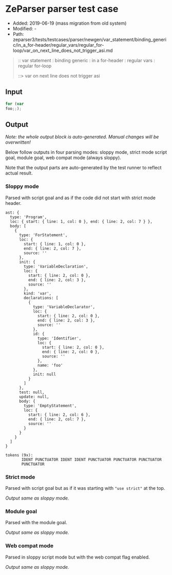 # ZeParser parser test case

- Added: 2019-06-19 (mass migration from old system)
- Modified: -
- Path: zeparser3/tests/testcases/parser/newgen/var_statement/binding_generic/in_a_for-header/regular_vars/regular_for-loop/var_on_next_line_does_not_trigger_asi.md

> :: var statement : binding generic : in a for-header : regular vars : regular for-loop
>
> ::> var on next line does not trigger asi

## Input

`````js
for (var
foo;;);
`````

## Output

_Note: the whole output block is auto-generated. Manual changes will be overwritten!_

Below follow outputs in four parsing modes: sloppy mode, strict mode script goal, module goal, web compat mode (always sloppy).

Note that the output parts are auto-generated by the test runner to reflect actual result.

### Sloppy mode

Parsed with script goal and as if the code did not start with strict mode header.

`````
ast: {
  type: 'Program',
  loc: { start: { line: 1, col: 0 }, end: { line: 2, col: 7 } },
  body: [
    {
      type: 'ForStatement',
      loc: {
        start: { line: 1, col: 0 },
        end: { line: 2, col: 7 },
        source: ''
      },
      init: {
        type: 'VariableDeclaration',
        loc: {
          start: { line: 2, col: 0 },
          end: { line: 2, col: 3 },
          source: ''
        },
        kind: 'var',
        declarations: [
          {
            type: 'VariableDeclarator',
            loc: {
              start: { line: 2, col: 0 },
              end: { line: 2, col: 3 },
              source: ''
            },
            id: {
              type: 'Identifier',
              loc: {
                start: { line: 2, col: 0 },
                end: { line: 2, col: 0 },
                source: ''
              },
              name: 'foo'
            },
            init: null
          }
        ]
      },
      test: null,
      update: null,
      body: {
        type: 'EmptyStatement',
        loc: {
          start: { line: 2, col: 6 },
          end: { line: 2, col: 7 },
          source: ''
        }
      }
    }
  ]
}

tokens (9x):
       IDENT PUNCTUATOR IDENT IDENT PUNCTUATOR PUNCTUATOR PUNCTUATOR
       PUNCTUATOR
`````

### Strict mode

Parsed with script goal but as if it was starting with `"use strict"` at the top.

_Output same as sloppy mode._

### Module goal

Parsed with the module goal.

_Output same as sloppy mode._

### Web compat mode

Parsed in sloppy script mode but with the web compat flag enabled.

_Output same as sloppy mode._
